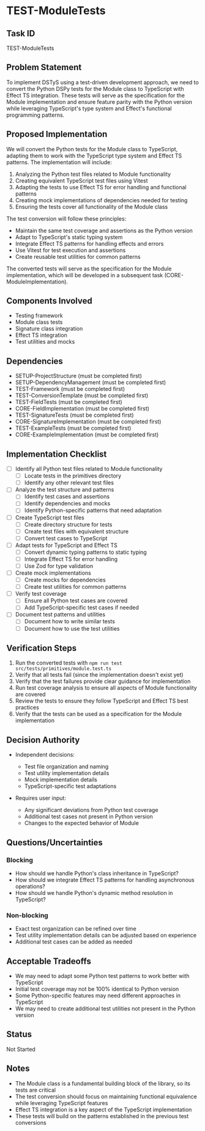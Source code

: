 # TEST-ModuleTests

## Task ID
TEST-ModuleTests

## Problem Statement
To implement DSTyS using a test-driven development approach, we need to convert the Python DSPy tests for the Module class to TypeScript with Effect TS integration. These tests will serve as the specification for the Module implementation and ensure feature parity with the Python version while leveraging TypeScript's type system and Effect's functional programming patterns.

## Proposed Implementation
We will convert the Python tests for the Module class to TypeScript, adapting them to work with the TypeScript type system and Effect TS patterns. The implementation will include:

1. Analyzing the Python test files related to Module functionality
2. Creating equivalent TypeScript test files using Vitest
3. Adapting the tests to use Effect TS for error handling and functional patterns
4. Creating mock implementations of dependencies needed for testing
5. Ensuring the tests cover all functionality of the Module class

The test conversion will follow these principles:
- Maintain the same test coverage and assertions as the Python version
- Adapt to TypeScript's static typing system
- Integrate Effect TS patterns for handling effects and errors
- Use Vitest for test execution and assertions
- Create reusable test utilities for common patterns

The converted tests will serve as the specification for the Module implementation, which will be developed in a subsequent task (CORE-ModuleImplementation).

## Components Involved
- Testing framework
- Module class tests
- Signature class integration
- Effect TS integration
- Test utilities and mocks

## Dependencies
- SETUP-ProjectStructure (must be completed first)
- SETUP-DependencyManagement (must be completed first)
- TEST-Framework (must be completed first)
- TEST-ConversionTemplate (must be completed first)
- TEST-FieldTests (must be completed first)
- CORE-FieldImplementation (must be completed first)
- TEST-SignatureTests (must be completed first)
- CORE-SignatureImplementation (must be completed first)
- TEST-ExampleTests (must be completed first)
- CORE-ExampleImplementation (must be completed first)

## Implementation Checklist
- [ ] Identify all Python test files related to Module functionality
  - [ ] Locate tests in the primitives directory
  - [ ] Identify any other relevant test files
- [ ] Analyze the test structure and patterns
  - [ ] Identify test cases and assertions
  - [ ] Identify dependencies and mocks
  - [ ] Identify Python-specific patterns that need adaptation
- [ ] Create TypeScript test files
  - [ ] Create directory structure for tests
  - [ ] Create test files with equivalent structure
  - [ ] Convert test cases to TypeScript
- [ ] Adapt tests for TypeScript and Effect TS
  - [ ] Convert dynamic typing patterns to static typing
  - [ ] Integrate Effect TS for error handling
  - [ ] Use Zod for type validation
- [ ] Create mock implementations
  - [ ] Create mocks for dependencies
  - [ ] Create test utilities for common patterns
- [ ] Verify test coverage
  - [ ] Ensure all Python test cases are covered
  - [ ] Add TypeScript-specific test cases if needed
- [ ] Document test patterns and utilities
  - [ ] Document how to write similar tests
  - [ ] Document how to use the test utilities

## Verification Steps
1. Run the converted tests with `npm run test src/tests/primitives/module.test.ts`
2. Verify that all tests fail (since the implementation doesn't exist yet)
3. Verify that the test failures provide clear guidance for implementation
4. Run test coverage analysis to ensure all aspects of Module functionality are covered
5. Review the tests to ensure they follow TypeScript and Effect TS best practices
6. Verify that the tests can be used as a specification for the Module implementation

## Decision Authority
- Independent decisions:
  - Test file organization and naming
  - Test utility implementation details
  - Mock implementation details
  - TypeScript-specific test adaptations

- Requires user input:
  - Any significant deviations from Python test coverage
  - Additional test cases not present in Python version
  - Changes to the expected behavior of Module

## Questions/Uncertainties

### Blocking
- How should we handle Python's class inheritance in TypeScript?
- How should we integrate Effect TS patterns for handling asynchronous operations?
- How should we handle Python's dynamic method resolution in TypeScript?

### Non-blocking
- Exact test organization can be refined over time
- Test utility implementation details can be adjusted based on experience
- Additional test cases can be added as needed

## Acceptable Tradeoffs
- We may need to adapt some Python test patterns to work better with TypeScript
- Initial test coverage may not be 100% identical to Python version
- Some Python-specific features may need different approaches in TypeScript
- We may need to create additional test utilities not present in the Python version

## Status
Not Started

## Notes
- The Module class is a fundamental building block of the library, so its tests are critical
- The test conversion should focus on maintaining functional equivalence while leveraging TypeScript features
- Effect TS integration is a key aspect of the TypeScript implementation
- These tests will build on the patterns established in the previous test conversions

